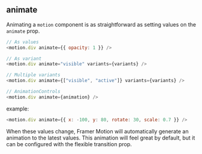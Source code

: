## animate
Animating a `motion` component is as straightforward as setting values on the `animate` prop.

```javascript
// As values
<motion.div animate={{ opacity: 1 }} />

// As variant
<motion.div animate="visible" variants={variants} />

// Multiple variants
<motion.div animate={["visible", "active"]} variants={variants} />

// AnimationControls
<motion.div animate={animation} />
```

example:

```javascript
<motion.div animate={{ x: -100, y: 80, rotate: 30, scale: 0.7 }} />
```
When these values change, Framer Motion will automatically generate an animation to the latest values. This animation will feel great by default, but it can be configured with the flexible transition prop.

